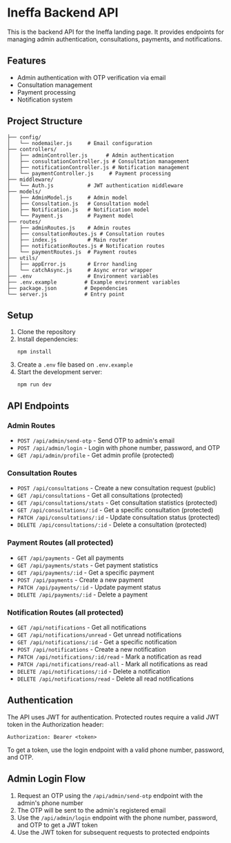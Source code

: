 # Ineffa Backend API

This is the backend API for the Ineffa landing page. It provides endpoints for managing admin authentication, consultations, payments, and notifications.

## Features

- Admin authentication with OTP verification via email
- Consultation management
- Payment processing
- Notification system

## Project Structure

```
├── config/
│   └── nodemailer.js     # Email configuration
├── controllers/
│   ├── adminController.js      # Admin authentication
│   ├── consultationController.js # Consultation management
│   ├── notificationController.js # Notification management
│   └── paymentController.js     # Payment processing
├── middleware/
│   └── Auth.js           # JWT authentication middleware
├── models/
│   ├── AdminModel.js     # Admin model
│   ├── Consultation.js   # Consultation model
│   ├── Notification.js   # Notification model
│   └── Payment.js        # Payment model
├── routes/
│   ├── adminRoutes.js    # Admin routes
│   ├── consultationRoutes.js # Consultation routes
│   ├── index.js          # Main router
│   ├── notificationRoutes.js # Notification routes
│   └── paymentRoutes.js  # Payment routes
├── utils/
│   ├── appError.js       # Error handling
│   └── catchAsync.js     # Async error wrapper
├── .env                  # Environment variables
├── .env.example         # Example environment variables
├── package.json         # Dependencies
└── server.js            # Entry point
```

## Setup

1. Clone the repository
2. Install dependencies:
   ```
   npm install
   ```
3. Create a `.env` file based on `.env.example`
4. Start the development server:
   ```
   npm run dev
   ```

## API Endpoints

### Admin Routes

- `POST /api/admin/send-otp` - Send OTP to admin's email
- `POST /api/admin/login` - Login with phone number, password, and OTP
- `GET /api/admin/profile` - Get admin profile (protected)

### Consultation Routes

- `POST /api/consultations` - Create a new consultation request (public)
- `GET /api/consultations` - Get all consultations (protected)
- `GET /api/consultations/stats` - Get consultation statistics (protected)
- `GET /api/consultations/:id` - Get a specific consultation (protected)
- `PATCH /api/consultations/:id` - Update consultation status (protected)
- `DELETE /api/consultations/:id` - Delete a consultation (protected)

### Payment Routes (all protected)

- `GET /api/payments` - Get all payments
- `GET /api/payments/stats` - Get payment statistics
- `GET /api/payments/:id` - Get a specific payment
- `POST /api/payments` - Create a new payment
- `PATCH /api/payments/:id` - Update payment status
- `DELETE /api/payments/:id` - Delete a payment

### Notification Routes (all protected)

- `GET /api/notifications` - Get all notifications
- `GET /api/notifications/unread` - Get unread notifications
- `GET /api/notifications/:id` - Get a specific notification
- `POST /api/notifications` - Create a new notification
- `PATCH /api/notifications/:id/read` - Mark a notification as read
- `PATCH /api/notifications/read-all` - Mark all notifications as read
- `DELETE /api/notifications/:id` - Delete a notification
- `DELETE /api/notifications/read` - Delete all read notifications

## Authentication

The API uses JWT for authentication. Protected routes require a valid JWT token in the Authorization header:

```
Authorization: Bearer <token>
```

To get a token, use the login endpoint with a valid phone number, password, and OTP.

## Admin Login Flow

1. Request an OTP using the `/api/admin/send-otp` endpoint with the admin's phone number
2. The OTP will be sent to the admin's registered email
3. Use the `/api/admin/login` endpoint with the phone number, password, and OTP to get a JWT token
4. Use the JWT token for subsequent requests to protected endpoints